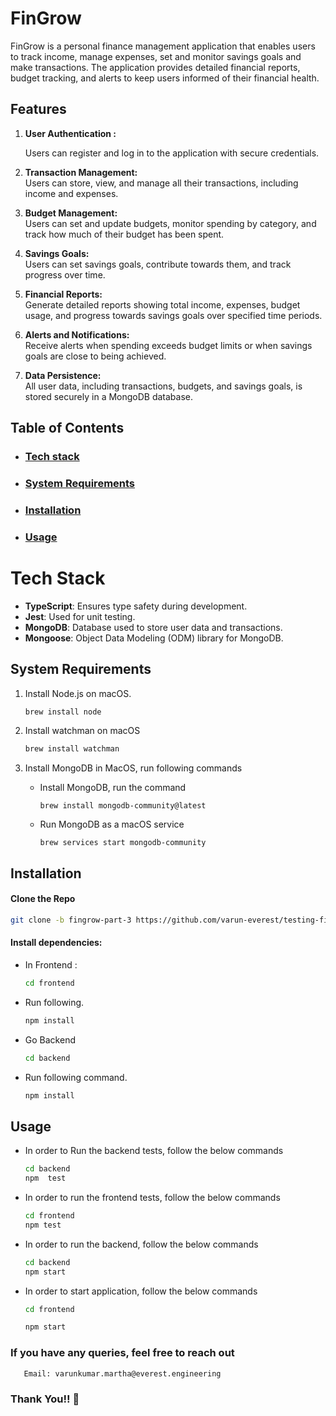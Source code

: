 # FinGrow

FinGrow is a personal finance management application that enables users to track income, manage expenses, set and monitor savings goals and make transactions. The application provides detailed financial reports, budget tracking, and alerts to keep users informed of their financial health.

## Features

1. **User Authentication :**  

   Users can register and log in to the application with secure credentials.
   
2. **Transaction Management:**  
   Users can store, view, and manage all their transactions, including income and expenses.

3. **Budget Management:**  
   Users can set and update budgets, monitor spending by category, and track how much of their budget has been spent.

4. **Savings Goals:**  
   Users can set savings goals, contribute towards them, and track progress over time.

5. **Financial Reports:**  
   Generate detailed reports showing total income, expenses, budget usage, and progress towards savings goals over specified time periods.

6. **Alerts and Notifications:**  
   Receive alerts when spending exceeds budget limits or when savings goals are close to being achieved.

7. **Data Persistence:**  
   All user data, including transactions, budgets, and savings goals, is stored securely in a MongoDB database.

## Table of Contents

- ### [Tech stack](#tech-stack)
- ### [System Requirements](#system-requirements)
- ### [Installation](#installation)
- ### [Usage](#usage)

# Tech Stack

- **TypeScript**: Ensures type safety during development.
- **Jest**: Used for unit testing.
- **MongoDB**: Database used to store user data and transactions.
- **Mongoose**: Object Data Modeling (ODM) library for MongoDB.

## System Requirements

1. Install Node.js on macOS.

   ```bash
   brew install node
   ```
2. Install watchman on macOS 
   ```bash
   brew install watchman
   ```
3. Install MongoDB in MacOS, run following commands

   -  Install MongoDB, run the  command
      
      ```
      brew install mongodb-community@latest
      ```
   -  Run MongoDB as a macOS service
      
      ```
      brew services start mongodb-community
      ```
## Installation
#### Clone the Repo
   
   ```bash
   git clone -b fingrow-part-3 https://github.com/varun-everest/testing-fingrow
   ```
#### Install dependencies:
   - In Frontend : 

      ```bash
      cd frontend
      ```
   - Run following.

      ```bash
      npm install
      ```
   - Go Backend
      
      ```bash
      cd backend
      ```
   - Run following command.
      
      ```bash
      npm install
      ```
## Usage
- In order to Run the backend tests, follow the below commands
    
    ```bash
    cd backend
    npm  test
   ```
- In order to run the frontend tests, follow the below commands
    ```bash
    cd frontend
   npm test
   ```
- In order to run the backend, follow the below commands
      
    ```bash
    cd backend
    npm start
    ```
  

- In order to start application, follow the below commands
      
    ```bash
    cd frontend
   
    npm start
    ```

### If you have any queries, feel free to reach out
```bash
   Email: varunkumar.martha@everest.engineering
```

### Thank You!! 🙏
